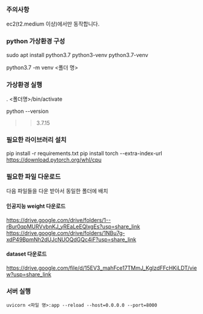 ### 주의사항
ec2(t2.medium 이상)에서만 동작합니다. 

### python 가상환경 구성
sudo apt install python3.7 python3-venv python3.7-venv

python3.7 -m venv <폴더 명>

### 가상환경 실행
. <폴더명>/bin/activate

python --version
>> 3.7.15

### 필요한 라이브러리 설치

pip install -r requirements.txt
pip install torch --extra-index-url https://download.pytorch.org/whl/cpu
 
### 필요한 파일 다운로드
다음 파일들을 다운 받아서 동일한 폴더에 배치

#### 인공지능 weight 다운로드
https://drive.google.com/drive/folders/1--rBur0qpMURVvbnKJ_yREaLeEQlxgEs?usp=share_link
https://drive.google.com/drive/folders/1NBu7g-xdP49BpmNh2dUJcNUOQdGQc4iF?usp=share_link

#### dataset 다운로드
https://drive.google.com/file/d/15EV3_mahFce17TMmJ_KgIzdFFcHKiLDT/view?usp=share_link


### 서버 실행
```
uvicorn <파일 명>:app --reload --host=0.0.0.0 --port=8000
```
